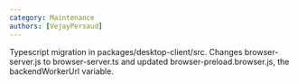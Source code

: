 ```yaml
---
category: Maintenance
authors: [VejayPersaud]
---
```


Typescript migration in packages/desktop-client/src. Changes browser-server.js to browser-server.ts and updated browser-preload.browser.js, the backendWorkerUrl variable.
